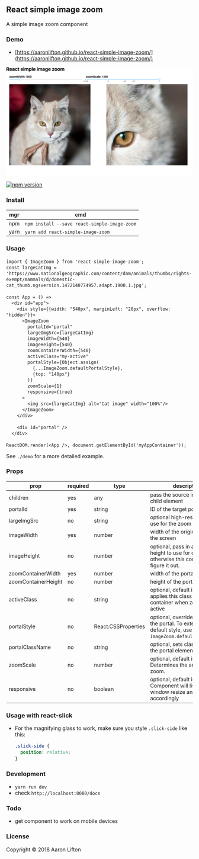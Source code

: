 ## React simple image zoom
A simple image zoom component

### Demo
- [https://aaronlifton.github.io/react-simple-image-zoom/](https://aaronlifton.github.io/react-simple-image-zoom/)


![Example](https://github.com/aaronlifton/react-simple-image-zoom/blob/master/docs/assets/react-simple-image-zoom-example.png?raw=true)

[![npm version](https://badge.fury.io/js/react-simple-image-zoom.svg)](https://badge.fury.io/js/react-simple-image-zoom)

### Install
| mgr | cmd |
|--|---|
|npm|`npm install --save react-simple-image-zoom`|
|yarn|`yarn add react-simple-image-zoom`|

### Usage
```tsx
import { ImageZoom } from 'react-simple-image-zoom';
const largeCatImg = 'https://www.nationalgeographic.com/content/dam/animals/thumbs/rights-exempt/mammals/d/domestic-cat_thumb.ngsversion.1472140774957.adapt.1900.1.jpg';

const App = () =>
  <div id="app">
    <div style={{width: "540px", marginLeft: "20px", overflow: "hidden"}}>
      <ImageZoom
        portalId="portal"
        largeImgSrc={largeCatImg}
        imageWidth={540}
        imageHeight={540}
        zoomContainerWidth={540}
        activeClass="my-active"
        portalStyle={Object.assign(
          {...ImageZoom.defaultPortalStyle},
          {top: "140px"}
        )}
        zoomScale={1}
        responsive={true}
      >
        <img src={largeCatImg} alt="Cat image" width="100%"/>
      </ImageZoom>
    </div>

    <div id="portal" />
  </div>

ReactDOM.render(<App />, document.getElementById('myAppContainer'));
```

See `./demo` for a more detailed example.

### Props

| prop | required | type | description  |
| ------------- |----------|--------|-----|
| children      |yes| any        | pass the source image in as a child element |
| portalId      |yes| string     | ID of the target portal element |
| largeImgSrc   |no| string      | optional high-res source to use for the zoom container |
| imageWidth    |yes| number     | width of the original image on the screen |
| imageHeight   |no| number      | optional, pass in an image height to use for calculations. otherwise this component will figure it out.|
| zoomContainerWidth |yes| number     | width of the portal zoom |
| zoomContainerHeight |no| number     | height of the portal zoom |
| activeClass   |no| string      | optional, default is 'active'. applies this class to the image container when zooming is active |
| portalStyle   |no| React.CSSProperties | optional, override the style of the portal. To extend the default style, use `ImageZoom.defaultPortalStyle` |
| portalClassName |no| string | optional, sets className on the portal element |
| zoomScale     |no| number      | optional, default is 1. Determines the amount of zoom. |
| responsive    |no| boolean     | optional, default is null. Component will listen for window resize and adjust accordingly|


### Usage with react-slick
- For the magnifying glass to work, make sure you style `.slick-side` like this:
  ```css
  .slick-side {
    position: relative;
  }
  ```
  
### Development
- `yarn run dev`
- check `http://localhost:8080/docs`
### Todo
- get component to work on mobile devices


### License
Copyright © 2018 Aaron Lifton
